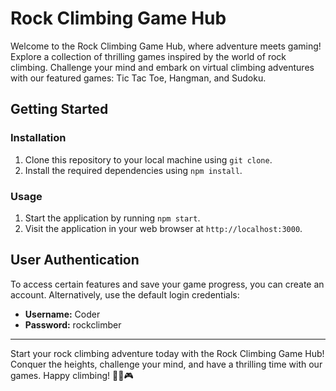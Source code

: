 # Rock Climbing Game Hub

Welcome to the Rock Climbing Game Hub, where adventure meets gaming! Explore a collection of thrilling games inspired by the world of rock climbing. Challenge your mind and embark on virtual climbing adventures with our featured games: Tic Tac Toe, Hangman, and Sudoku.

## Getting Started

### Installation

1. Clone this repository to your local machine using `git clone`.
2. Install the required dependencies using `npm install`.

### Usage

1. Start the application by running `npm start`.
2. Visit the application in your web browser at `http://localhost:3000`.

## User Authentication

To access certain features and save your game progress, you can create an account. Alternatively, use the default login credentials:

- **Username:** Coder
- **Password:** rockclimber

---

Start your rock climbing adventure today with the Rock Climbing Game Hub! Conquer the heights, challenge your mind, and have a thrilling time with our games. Happy climbing! 🧗‍♂️🎮
